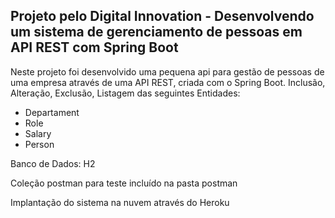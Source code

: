 <h2>Projeto pelo Digital Innovation - Desenvolvendo um sistema de gerenciamento de pessoas em API REST com Spring Boot</h2>

Neste projeto foi desenvolvido uma pequena api para gestão de pessoas de uma empresa através de uma API REST, criada com o Spring Boot.
Inclusão, Alteração, Exclusão, Listagem das seguintes Entidades:
* Departament
* Role
* Salary
* Person

Banco de Dados: H2

Coleção postman para teste incluído na pasta postman

Implantação do sistema na nuvem através do Heroku






